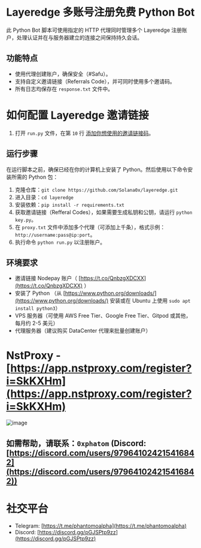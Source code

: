 # Layeredge 多账号注册免费 Python Bot

此 Python Bot 脚本可使用指定的 HTTP 代理同时管理多个 Layeredge 注册账户，处理认证并在与服务器建立的连接之间保持持久会话。

## 功能特点

- 使用代理创建账户，确保安全（#Safu）。
- 支持自定义邀请链接（Referrals Code），并可同时使用多个邀请码。
- 所有日志均保存在 `response.txt` 文件中。

# 如何配置 Layeredge 邀请链接

1. 打开 `run.py` 文件，在第 `10` 行 [添加你想使用的邀请链接码](https://github.com/Solana0x/layeredge/blob/5387d518f7aa27cb0725be59767e07497814553d/run.py#L10)。

## 运行步骤

在运行脚本之前，确保已经在你的计算机上安装了 Python。然后使用以下命令安装所需的 Python 包：

1. 克隆仓库：```git clone https://github.com/Solana0x/layeredge.git```
2. 进入目录：```cd layeredge```
3. 安装依赖：```pip install -r requirements.txt```
4. 获取邀请链接（Refferal Codes），如果需要生成私钥和公钥，请运行 ```python key.py```。
5. 在 `proxy.txt` 文件中添加多个代理（可添加上千条），格式示例：`http://username:pass@ip:port`。
6. 执行命令 ```python run.py``` 以注册账户。

## 环境要求

- 邀请链接 Nodepay 账户（ [https://t.co/QnbzgXDCXX](https://t.co/QnbzgXDCXX) ）
- 安装了 Python （从 [https://www.python.org/downloads/](https://www.python.org/downloads/) 安装或在 Ubuntu 上使用 `sudo apt install python3`）
- VPS 服务器（可使用 AWS Free Tier、Google Free Tier、Gitpod 或其他，每月约 2-5 美元）
- 代理服务器（建议购买 DataCenter 代理来批量创建账户）

# NstProxy - [https://app.nstproxy.com/register?i=SkKXHm](https://app.nstproxy.com/register?i=SkKXHm)

![image](https://github.com/user-attachments/assets/8e1466d1-e71d-414f-b357-53eef4ea00d8)

## 如需帮助，请联系：`0xphatom` (Discord: [https://discord.com/users/979641024215416842](https://discord.com/users/979641024215416842))

# 社交平台 

- Telegram: [https://t.me/phantomoalpha](https://t.me/phantomoalpha)  
- Discord: [https://discord.gg/pGJSPtp9zz](https://discord.gg/pGJSPtp9zz)
